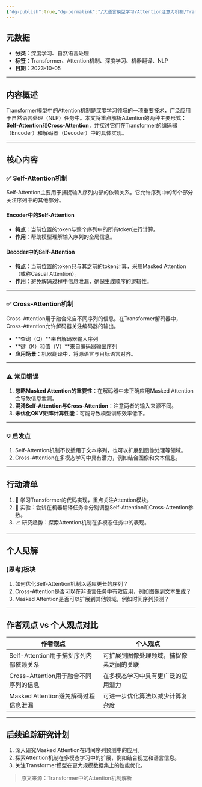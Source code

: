 ```yaml
---
{"dg-publish":true,"dg-permalink":"/大语言模型学习/Attention注意力机制/Transformer中的Attention详解与应用指南","dg-home":false,"dg-description":"在此输入笔记的描述","dg-hide":false,"dg-hide-title":false,"dg-show-backlinks":true,"dg-show-local-graph":true,"dg-show-inline-title":true,"dg-pinned":false,"dg-passphrase":"在此输入访问密码","dg-enable-mathjax":false,"dg-enable-mermaid":false,"dg-enable-uml":false,"dg-note-icon":0,"dg-enable-dataview":false,"tags":["NLP"],"permalink":"/大语言模型学习/Attention注意力机制/Transformer中的Attention详解与应用指南/","dgShowBacklinks":true,"dgShowLocalGraph":true,"dgShowInlineTitle":true,"dgPassFrontmatter":true,"noteIcon":0,"created":"2025-04-03T22:42:29.530+08:00","updated":"2025-04-03T22:44:07.195+08:00"}
---
```




## 元数据
- **分类**：深度学习、自然语言处理  
- **标签**：Transformer、Attention机制、深度学习、机器翻译、NLP  
- **日期**：2023-10-05  

---



## 内容概述
Transformer模型中的Attention机制是深度学习领域的一项重要技术，广泛应用于自然语言处理（NLP）任务中。本文将重点解析Attention的两种主要形式：**Self-Attention**和**Cross-Attention**，并探讨它们在Transformer的编码器（Encoder）和解码器（Decoder）中的具体实现。

---



## 核心内容

### ✅ Self-Attention机制
Self-Attention主要用于捕捉输入序列内部的依赖关系。它允许序列中的每个部分关注序列中的其他部分。

#### Encoder中的Self-Attention
- **特点**：当前位置的token与整个序列中的所有token进行计算。
- **作用**：帮助模型理解输入序列的全局信息。


#### Decoder中的Self-Attention
- **特点**：当前位置的token只与其之前的token计算，采用Masked Attention（或称Casual Attention）。
- **作用**：避免解码过程中信息泄漏，确保生成顺序的逻辑性。

---


### ✅ Cross-Attention机制
Cross-Attention用于融合来自不同序列的信息。在Transformer解码器中，Cross-Attention允许解码器关注编码器的输出。  
- **查询（Q）**来自解码器输入序列  
- **键（K）和值（V）**来自编码器输出序列  
- **应用场景**：机器翻译中，将源语言与目标语言对齐。

---


### ⚠️ 常见错误
1. **忽略Masked Attention的重要性**：在解码器中未正确应用Masked Attention会导致信息泄漏。
2. **混淆Self-Attention与Cross-Attention**：注意两者的输入来源不同。
3. **未优化QKV矩阵计算性能**：可能导致模型训练效率低下。

---


### 💡 启发点
1. Self-Attention机制不仅适用于文本序列，也可以扩展到图像处理等领域。
2. Cross-Attention在多模态学习中具有潜力，例如结合图像和文本信息。

---



## 行动清单
1. 📘 学习Transformer的代码实现，重点关注Attention模块。
2. 🧪 实验：尝试在机器翻译任务中分别调整Self-Attention和Cross-Attention参数。
3. 📈 研究趋势：探索Attention机制在多模态任务中的表现。

---



## 个人见解

### [思考]板块
1. 如何优化Self-Attention机制以适应更长的序列？
2. Cross-Attention是否可以在非语言任务中有效应用，例如图像到文本生成？
3. Masked Attention是否可以扩展到其他领域，例如时间序列预测？

---



## 作者观点 vs 个人观点对比
| **作者观点**                             | **个人观点**                                   |
|------------------------------------------|-----------------------------------------------|
| Self-Attention用于捕捉序列内部依赖关系    | 可扩展到图像处理领域，捕捉像素之间的关联       |
| Cross-Attention用于融合不同序列的信息    | 在多模态学习中具有更广泛的应用潜力            |
| Masked Attention避免解码过程信息泄漏     | 可进一步优化算法以减少计算复杂度              |

---



## 后续追踪研究计划
1. 深入研究Masked Attention在时间序列预测中的应用。
2. 探索Attention机制在多模态学习中的扩展，例如结合视觉和语言信息。
3. 关注Transformer模型在更大规模数据集上的性能优化。

> 原文来源：Transformer中的Attention机制解析
